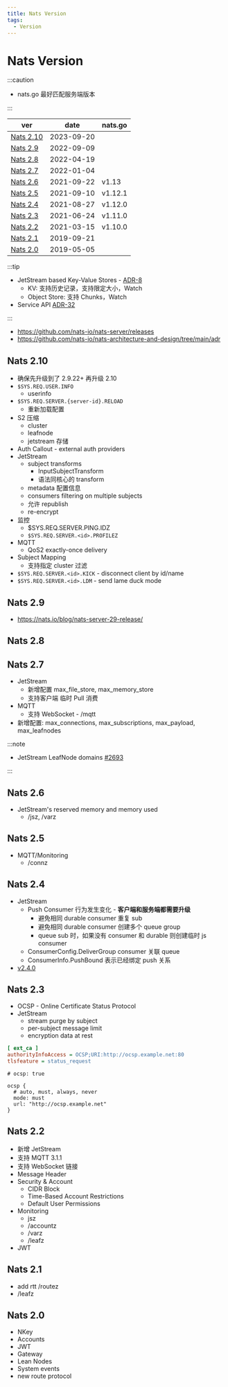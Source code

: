 ```yaml
---
title: Nats Version
tags:
  - Version
---
```


# Nats Version

:::caution

- nats.go 最好匹配服务端版本

:::

| ver                    | date       | nats.go |
| ---------------------- | ---------- | ------- |
| [Nats 2.10](#nats-210) | 2023-09-20 |
| [Nats 2.9](#nats-29)   | 2022-09-09 |
| [Nats 2.8](#nats-28)   | 2022-04-19 |         |
| [Nats 2.7](#nats-27)   | 2022-01-04 |         |
| [Nats 2.6](#nats-26)   | 2021-09-22 | v1.13   |
| [Nats 2.5](#nats-25)   | 2021-09-10 | v1.12.1 |
| [Nats 2.4](#nats-24)   | 2021-08-27 | v1.12.0 |
| [Nats 2.3](#nats-23)   | 2021-06-24 | v1.11.0 |
| [Nats 2.2](#nats-22)   | 2021-03-15 | v1.10.0 |
| [Nats 2.1](#nats-21)   | 2019-09-21 |         |
| [Nats 2.0](#nats-20)   | 2019-05-05 |         |

:::tip

- JetStream based Key-Value Stores - [ADR-8](https://github.com/nats-io/nats-architecture-and-design/blob/main/adr/ADR-8.md)
  - KV: 支持历史记录，支持限定大小，Watch
  - Object Store: 支持 Chunks，Watch
- Service API [ADR-32](https://github.com/nats-io/nats-architecture-and-design/blob/main/adr/ADR-32.md)

:::

- https://github.com/nats-io/nats-server/releases
- https://github.com/nats-io/nats-architecture-and-design/tree/main/adr

## Nats 2.10

- 确保先升级到了 2.9.22+ 再升级 2.10
- `$SYS.REQ.USER.INFO`
  - userinfo
- `$SYS.REQ.SERVER.{server-id}.RELOAD`
  - 重新加载配置
- S2 压缩
  - cluster
  - leafnode
  - jetstream 存储
- Auth Callout - external auth providers
- JetStream
  - subject transforms
    - InputSubjectTransform
    - 语法同核心的 transform
  - metadata 配置信息
  - consumers filtering on multiple subjects
  - 允许 republish
  - re-encrypt
- 监控
  - $SYS.REQ.SERVER.PING.IDZ
  - `$SYS.REQ.SERVER.<id>.PROFILEZ`
- MQTT
  - QoS2 exactly-once delivery
- Subject Mapping
  - 支持指定 cluster 过滤
- `$SYS.REQ.SERVER.<id>.KICK` - disconnect client by id/name
- `$SYS.REQ.SERVER.<id>.LDM` - send lame duck mode

## Nats 2.9

- https://nats.io/blog/nats-server-29-release/

## Nats 2.8

## Nats 2.7

- JetStream
  - 新增配置 max_file_store, max_memory_store
  - 支持客户端 临时 Pull 消费
- MQTT
  - 支持 WebSocket - /mqtt
- 新增配置: max_connections, max_subscriptions, max_payload, max_leafnodes

:::note

- JetStream LeafNode domains [#2693](https://github.com/nats-io/nats-server/pull/2693#issuecomment-996212582)

:::

## Nats 2.6

- JetStream's reserved memory and memory used
  - /jsz, /varz

## Nats 2.5

- MQTT/Monitoring
  - /connz

## Nats 2.4

- JetStream
  - Push Consumer 行为发生变化 - **客户端和服务端都需要升级**
    - 避免相同 durable consumer 重复 sub
    - 避免相同 durable consumer 创建多个 queue group
    - queue sub 时，如果没有 consumer 和 durable 则创建临时 js consumer
  - ConsumerConfig.DeliverGroup consumer 关联 queue
  - ConsumerInfo.PushBound 表示已经绑定 push 关系
- [v2.4.0](https://github.com/nats-io/nats-server/releases/tag/v2.4.0)

## Nats 2.3

- OCSP - Online Certificate Status Protocol
- JetStream
  - stream purge by subject
  - per-subject message limit
  - encryption data at rest

```ini
[ ext_ca ]
authorityInfoAccess = OCSP;URI:http://ocsp.example.net:80
tlsfeature = status_request
```

```
# ocsp: true

ocsp {
  # auto, must, always, never
  mode: must
  url: "http://ocsp.example.net"
}
```

## Nats 2.2

- 新增 JetStream
- 支持 MQTT 3.1.1
- 支持 WebSocket 链接
- Message Header
- Security & Account
  - CIDR Block
  - Time-Based Account Restrictions
  - Default User Permissions
- Monitoring
  - jsz
  - /accountz
  - /varz
  - /leafz
- JWT

## Nats 2.1

- add rtt /routez
- /leafz

## Nats 2.0

- NKey
- Accounts
- JWT
- Gateway
- Lean Nodes
- System events
- new route protocol
